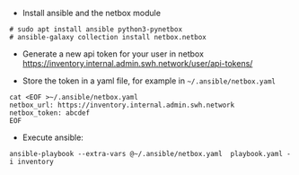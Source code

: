 - Install ansible and the netbox module
```
# sudo apt install ansible python3-pynetbox
# ansible-galaxy collection install netbox.netbox
```

- Generate a new api token for your user in netbox
  https://inventory.internal.admin.swh.network/user/api-tokens/

- Store the token in a yaml file, for example in `~/.ansible/netbox.yaml`

```
cat <EOF >~/.ansible/netbox.yaml
netbox_url: https://inventory.internal.admin.swh.network
netbox_token: abcdef
EOF
```

- Execute ansible:
```
ansible-playbook --extra-vars @~/.ansible/netbox.yaml  playbook.yaml -i inventory
```
